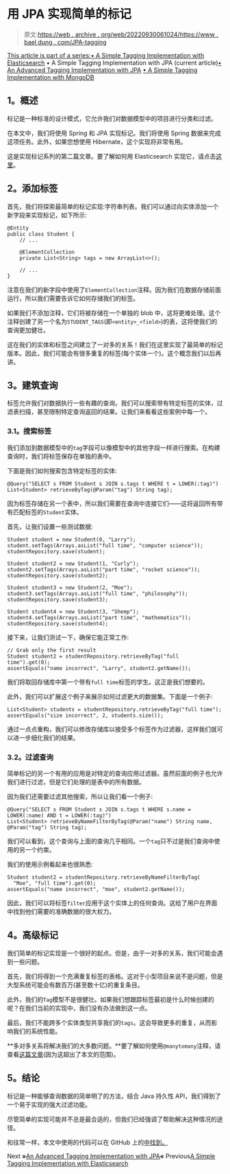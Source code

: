 # 用 JPA 实现简单的标记

> 原文:[https://web . archive . org/web/20220930061024/https://www . bael dung . com/JPA-tagging](https://web.archive.org/web/20220930061024/https://www.baeldung.com/jpa-tagging)

[This article is part of a series:](javascript:void(0);)[• A Simple Tagging Implementation with Elasticsearch](/web/20220628150935/https://www.baeldung.com/elasticsearch-tagging)
• A Simple Tagging Implementation with JPA (current article)[• An Advanced Tagging Implementation with JPA](/web/20220628150935/https://www.baeldung.com/jpa-tagging-advanced)
[• A Simple Tagging Implementation with MongoDB](/web/20220628150935/https://www.baeldung.com/mongodb-tagging)

## **1。概述**

标记是一种标准的设计模式，它允许我们对数据模型中的项目进行分类和过滤。

在本文中，我们将使用 Spring 和 JPA 实现标记。我们将使用 Spring 数据来完成这项任务。此外，如果您想使用 Hibernate，这个实现将非常有用。

这是实现标记系列的第二篇文章。要了解如何用 Elasticsearch 实现它，请点击[这里](/web/20220628150935/https://www.baeldung.com/elasticsearch-tagging)。

## **2。添加标签**

首先，我们将探索最简单的标记实现:字符串列表。我们可以通过向实体添加一个新字段来实现标记，如下所示:

```
@Entity
public class Student {
    // ...

    @ElementCollection
    private List<String> tags = new ArrayList<>();

    // ...
}
```

注意在我们的新字段中使用了`ElementCollection`注释。因为我们在数据存储前面运行，所以我们需要告诉它如何存储我们的标签。

如果我们不添加注释，它们将被存储在一个单独的 blob 中，这将更难处理。这个注释创建了另一个名为`STUDENT_TAGS`(即`<entity>_<field>`)的表，这将使我们的查询更加健壮。

这在我们的实体和标签之间建立了一对多的关系！我们在这里实现了最简单的标记版本。因此，我们可能会有很多重复的标签(每个实体一个)。这个概念我们以后再讲。

## **3。建筑查询**

标签允许我们对数据执行一些有趣的查询。我们可以搜索带有特定标签的实体，过滤表扫描，甚至限制特定查询返回的结果。让我们来看看这些案例中每一个。

### **3.1。搜索标签**

我们添加到数据模型中的`tag`字段可以像模型中的其他字段一样进行搜索。在构建查询时，我们将标签保存在单独的表中。

下面是我们如何搜索包含特定标签的实体:

```
@Query("SELECT s FROM Student s JOIN s.tags t WHERE t = LOWER(:tag)")
List<Student> retrieveByTag(@Param("tag") String tag);
```

因为标签存储在另一个表中，所以我们需要在查询中连接它们——这将返回所有带有匹配标签的`Student`实体。

首先，让我们设置一些测试数据:

```
Student student = new Student(0, "Larry");
student.setTags(Arrays.asList("full time", "computer science"));
studentRepository.save(student);

Student student2 = new Student(1, "Curly");
student2.setTags(Arrays.asList("part time", "rocket science"));
studentRepository.save(student2);

Student student3 = new Student(2, "Moe");
student3.setTags(Arrays.asList("full time", "philosophy"));
studentRepository.save(student3);

Student student4 = new Student(3, "Shemp");
student4.setTags(Arrays.asList("part time", "mathematics"));
studentRepository.save(student4);
```

接下来，让我们测试一下，确保它能正常工作:

```
// Grab only the first result
Student student2 = studentRepository.retrieveByTag("full time").get(0);
assertEquals("name incorrect", "Larry", student2.getName());
```

我们将取回存储库中第一个带有`full time`标签的学生。这正是我们想要的。

此外，我们可以扩展这个例子来展示如何过滤更大的数据集。下面是一个例子:

```
List<Student> students = studentRepository.retrieveByTag("full time");
assertEquals("size incorrect", 2, students.size());
```

通过一点点重构，我们可以修改存储库以接受多个标签作为过滤器，这样我们就可以进一步细化我们的结果。

### **3.2。过滤查询**

简单标记的另一个有用的应用是对特定的查询应用过滤器。虽然前面的例子也允许我们进行过滤，但是它们处理的是表中的所有数据。

因为我们还需要过滤其他搜索，所以让我们看一个例子:

```
@Query("SELECT s FROM Student s JOIN s.tags t WHERE s.name = LOWER(:name) AND t = LOWER(:tag)")
List<Student> retrieveByNameFilterByTag(@Param("name") String name, @Param("tag") String tag);
```

我们可以看到，这个查询与上面的查询几乎相同。一个`tag`只不过是我们查询中使用的另一个约束。

我们的使用示例看起来也很熟悉:

```
Student student2 = studentRepository.retrieveByNameFilterByTag(
  "Moe", "full time").get(0);
assertEquals("name incorrect", "moe", student2.getName());
```

因此，我们可以将标签`filter`应用于这个实体上的任何查询。这给了用户在界面中找到他们需要的准确数据的很大权力。

## **4。高级标记**

我们简单的标记实现是一个很好的起点。但是，由于一对多的关系，我们可能会遇到一些问题。

首先，我们将得到一个充满重复标签的表格。这对于小型项目来说不是问题，但是大型系统可能会有数百万(甚至数十亿)的重复条目。

此外，我们的`Tag`模型不是很健壮。如果我们想跟踪标签最初是什么时候创建的呢？在我们当前的实现中，我们没有办法做到这一点。

最后，我们不能跨多个实体类型共享我们的`tags`。这会导致更多的重复，从而影响我们的系统性能。

**多对多关系将解决我们的大多数问题。**要了解如何使用`@manytomany`注释，请查看[这篇文章](/web/20220628150935/https://www.baeldung.com/hibernate-many-to-many)(因为这超出了本文的范围)。

## **5。结论**

标记是一种能够查询数据的简单明了的方法，结合 Java 持久性 API，我们得到了一个易于实现的强大过滤功能。

尽管简单的实现可能并不总是最合适的，但我们已经强调了帮助解决这种情况的途径。

和往常一样，本文中使用的代码可以在 GitHub 上的[中找到。](https://web.archive.org/web/20220628150935/https://github.com/eugenp/tutorials/tree/master/persistence-modules/spring-data-jpa-filtering)

Next **»**[An Advanced Tagging Implementation with JPA](/web/20220628150935/https://www.baeldung.com/jpa-tagging-advanced)**«** Previous[A Simple Tagging Implementation with Elasticsearch](/web/20220628150935/https://www.baeldung.com/elasticsearch-tagging)